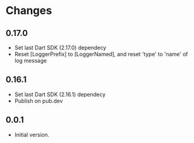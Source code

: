# Changes

## 0.17.0

- Set last Dart SDK (2.17.0) dependecy
- Reset [LoggerPrefix] to [LoggerNamed], and reset 'type' to 'name' of log message

## 0.16.1

- Set last Dart SDK (2.16.1) dependecy
- Publish on pub.dev

## 0.0.1

- Initial version.
